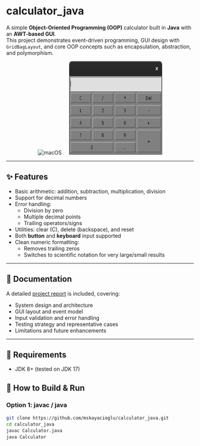 # calculator_java

A simple **Object-Oriented Programming (OOP)** calculator built in **Java** with an **AWT-based GUI**.  
This project demonstrates event-driven programming, GUI design with `GridBagLayout`, and core OOP concepts such as encapsulation, abstraction, and polymorphism.  

<p align="center">
  <img src="calcultor.png" alt="macOS" width="400" height="400">
  &nbsp;&nbsp;&nbsp;
  <img src="calculator_linux.png" alt="Linux" width="250" height="250">
</p>



---

## ✨ Features
- Basic arithmetic: addition, subtraction, multiplication, division  
- Support for decimal numbers  
- Error handling:
  - Division by zero  
  - Multiple decimal points  
  - Trailing operators/signs  
- Utilities: clear (C), delete (backspace), and reset  
- Both **button** and **keyboard** input supported  
- Clean numeric formatting:
  - Removes trailing zeros  
  - Switches to scientific notation for very large/small results  

---

## 📖 Documentation
A detailed [project report](report_Calculator.pdf) is included, covering:
- System design and architecture  
- GUI layout and event model  
- Input validation and error handling  
- Testing strategy and representative cases  
- Limitations and future enhancements  

---

## 🧰 Requirements
- JDK 8+ (tested on JDK 17)

## 🚀 How to Build & Run

### Option 1: javac / java
```bash
git clone https://github.com/mskayacioglu/calculator_java.git
cd calculator_java
javac Calculator.java
java Calculator

